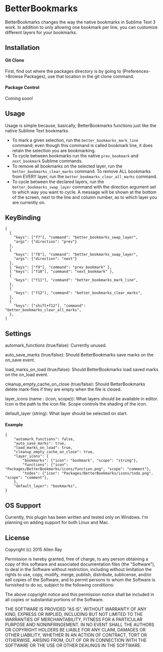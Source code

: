 # BetterBookmarks
BetterBookmarks changes the way the native bookmarks in Sublime Text 3 work. In addition to only allowing one bookmark per line, you can customize different layers for your bookmarks.
## Installation
#### Git Clone
First, find out where the packages directory is by going to (Preferences->Browse Packages), use that location in the git clone command.
#### Package Control
Coming soon!
## Usage
Usage is simple because, basically, BetterBookmarks functions just like the native Sublime Text bookmarks.
* To mark a given selection, run the `better_bookmarks_mark_line` command; even though this command is called bookmark line, it does retain the selection you are bookmarking.
* To cycle between bookmarks run the native `prev_bookmark` and `next_bookmark` Sublime commands.
* To remove all bookmarks on the selected layer, run the `better_bookmarks_clear_marks` command. To remove ALL bookmarks from EVERY layer, run the `better_bookmarks_clear_all_marks` command.
* To cycle between the declared layers, run the `better_bookmarks_swap_layer` command with the direction argument set to which way you want to cycle. A message will be shown at the bottom of the screen, next to the line and column number, as to which layer you are currently on.

## KeyBinding
```
[
  {
    "keys": ["f7"], "command": "better_bookmarks_swap_layer",
    "args": {"direction": "prev"}
  },
  {
    "keys": ["f8"], "command": "better_bookmarks_swap_layer",
    "args": {"direction": "next"}
  },
  { "keys": ["f9"], "command": "prev_bookmark" },
  { "keys": ["f10"], "command": "next_bookmark" },
  {
    "keys": ["f11"], "command": "better_bookmarks_mark_line",
  },
  {
    "keys": ["f12"], "command": "better_bookmarks_clear_marks",
  },
  {
    "keys": ["shift+f12"], "command": "better_bookmarks_clear_all_marks",
  },
]
```
## Settings
automark_functions (true/false): Currently unused.

auto_save_marks (true/false): Should BetterBookmarks save marks on the on_save event.

load_marks_on_load (true/false): Should BetterBookmarks load saved marks on the on_load event.

cleanup_empty_cache_on_close (true/false): Should BetterBookmarks delete mark-files if they are empty when the file is closed.

layer_icons (name : {icon, scope}): What layers should be available in editor. Icon is the path to the icon file. Scope controls the shading of the icon.

default_layer (string): What layer should be selected on start.
#### Example
```
{
	"automark_functions": false,
	"auto_save_marks": true,
	"load_marks_on_load": true,
	"cleanup_empty_cache_on_close": true,
	"layer_icons": {
		"bookmarks": {"icon": "bookmark", "scope": "string"},
		"functions": {"icon": "Packages/BetterBookmarks/icons/function.png", "scope": "comment"},
		"todos": {"icon": "Packages/BetterBookmarks/icons/todo.png", "scope": "comment"},
	},
	"default_layer": "bookmarks",
}
```
## OS Support
Currently, this plugin has been written and tested only on Windows. I'm planning on adding support for both Linux and Mac.
## License
Copyright (c) 2015 Allen Ray

Permission is hereby granted, free of charge, to any person obtaining a copy
of this software and associated documentation files (the "Software"), to deal
in the Software without restriction, including without limitation the rights
to use, copy, modify, merge, publish, distribute, sublicense, and/or sell
copies of the Software, and to permit persons to whom the Software is
furnished to do so, subject to the following conditions:

The above copyright notice and this permission notice shall be included in
all copies or substantial portions of the Software.

THE SOFTWARE IS PROVIDED "AS IS", WITHOUT WARRANTY OF ANY KIND, EXPRESS OR
IMPLIED, INCLUDING BUT NOT LIMITED TO THE WARRANTIES OF MERCHANTABILITY,
FITNESS FOR A PARTICULAR PURPOSE AND NONINFRINGEMENT. IN NO EVENT SHALL THE
AUTHORS OR COPYRIGHT HOLDERS BE LIABLE FOR ANY CLAIM, DAMAGES OR OTHER
LIABILITY, WHETHER IN AN ACTION OF CONTRACT, TORT OR OTHERWISE, ARISING FROM,
OUT OF OR IN CONNECTION WITH THE SOFTWARE OR THE USE OR OTHER DEALINGS IN
THE SOFTWARE.
